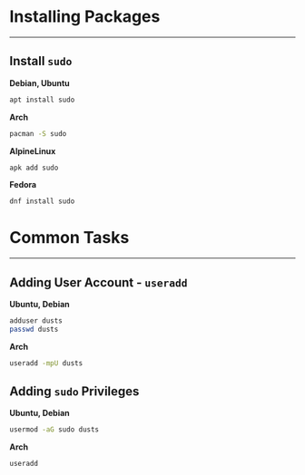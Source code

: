 # Installing Packages

---

## Install `sudo`

**Debian, Ubuntu**

```bash
apt install sudo
```

**Arch**

```bash
pacman -S sudo
```

**AlpineLinux**

```bash
apk add sudo
```

**Fedora**

```bash
dnf install sudo
```

# Common Tasks

---

## Adding User Account - `useradd`

**Ubuntu, Debian**

```bash
adduser dusts
passwd dusts
```

**Arch**

```bash
useradd -mpU dusts
```

## Adding `sudo` Privileges

**Ubuntu, Debian**

```bash
usermod -aG sudo dusts
```

**Arch**

```bash
useradd
```
